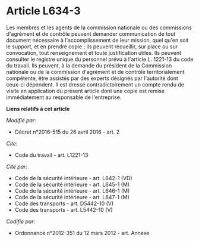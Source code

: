 # Article L634-3

Les membres et les agents de la commission nationale ou des commissions d'agrément et de contrôle peuvent demander
communication de tout document nécessaire à l'accomplissement de leur mission, quel qu'en soit le support, et en prendre
copie ; ils peuvent recueillir, sur place ou sur convocation, tout renseignement et toute justification utiles. Ils peuvent
consulter le registre unique du personnel prévu à l'article L. 1221-13 du code du travail. Ils peuvent, à la demande du
président de la Commission nationale ou de la       commission d'agrément et de contrôle territorialement compétente, être
assistés par des experts désignés par l'autorité dont ceux-ci dépendent. Il est dressé contradictoirement un compte rendu de
visite en application du présent article dont une copie est remise immédiatement au responsable de l'entreprise.

**Liens relatifs à cet article**

_Modifié par_:

  - Décret n°2016-515 du 26 avril 2016 - art. 2

_Cite_:

  - Code du travail - art. L1221-13

_Cité par_:

  - Code de la sécurité intérieure - art. L642-1 (VD)
  - Code de la sécurité intérieure - art. L645-1 (M)
  - Code de la sécurité intérieure - art. L646-1 (M)
  - Code de la sécurité intérieure - art. L647-1 (M)
  - Code des transports - art. D5442-10 (V)
  - Code des transports - art. L5442-10 (V)

_Codifié par_:

  - Ordonnance n°2012-351 du 12 mars 2012 - art. Annexe
